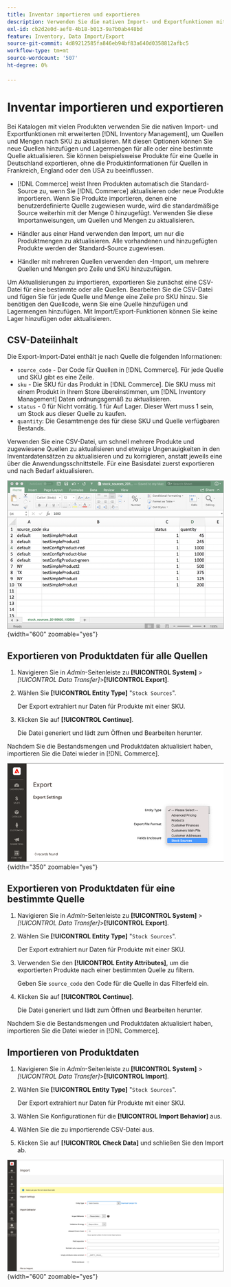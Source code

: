 ```yaml
---
title: Inventar importieren und exportieren
description: Verwenden Sie die nativen Import- und Exportfunktionen mit erweiterten  [!DNL Inventory Management] , um Quellen und Mengen nach SKU zu aktualisieren.
exl-id: cb2d2e0d-aef8-4b18-b013-9a7b0ab448bd
feature: Inventory, Data Import/Export
source-git-commit: 4d89212585fa846eb94bf83a640d0358812afbc5
workflow-type: tm+mt
source-wordcount: '507'
ht-degree: 0%

---
```


# Inventar importieren und exportieren

Bei Katalogen mit vielen Produkten verwenden Sie die nativen Import- und Exportfunktionen mit erweiterten [!DNL Inventory Management], um Quellen und Mengen nach SKU zu aktualisieren. Mit diesen Optionen können Sie neue Quellen hinzufügen und Lagermengen für alle oder eine bestimmte Quelle aktualisieren. Sie können beispielsweise Produkte für eine Quelle in Deutschland exportieren, ohne die Produktinformationen für Quellen in Frankreich, England oder den USA zu beeinflussen.

- [!DNL Commerce] weist Ihren Produkten automatisch die Standard-Source zu, wenn Sie [!DNL Commerce] aktualisieren oder neue Produkte importieren. Wenn Sie Produkte importieren, denen eine benutzerdefinierte Quelle zugewiesen wurde, wird die standardmäßige Source weiterhin mit der Menge 0 hinzugefügt. Verwenden Sie diese Importanweisungen, um Quellen und Mengen zu aktualisieren.

- Händler aus einer Hand verwenden den Import, um nur die Produktmengen zu aktualisieren. Alle vorhandenen und hinzugefügten Produkte werden der Standard-Source zugewiesen.

- Händler mit mehreren Quellen verwenden den -Import, um mehrere Quellen und Mengen pro Zeile und SKU hinzuzufügen.

Um Aktualisierungen zu importieren, exportieren Sie zunächst eine CSV-Datei für eine bestimmte oder alle Quellen. Bearbeiten Sie die CSV-Datei und fügen Sie für jede Quelle und Menge eine Zeile pro SKU hinzu. Sie benötigen den Quellcode, wenn Sie eine Quelle hinzufügen und Lagermengen hinzufügen. Mit Import/Export-Funktionen können Sie keine Lager hinzufügen oder aktualisieren.

## CSV-Dateiinhalt

Die Export-Import-Datei enthält je nach Quelle die folgenden Informationen:

- `source_code` - Der Code für Quellen in [!DNL Commerce]. Für jede Quelle und SKU gibt es eine Zeile.
- `sku` - Die SKU für das Produkt in [!DNL Commerce]. Die SKU muss mit einem Produkt in Ihrem Store übereinstimmen, um [!DNL Inventory Management] Daten ordnungsgemäß zu aktualisieren.
- `status` - 0 für Nicht vorrätig. 1 für Auf Lager. Dieser Wert muss 1 sein, um Stock aus dieser Quelle zu kaufen.
- `quantity`: Die Gesamtmenge des für diese SKU und Quelle verfügbaren Bestands.

Verwenden Sie eine CSV-Datei, um schnell mehrere Produkte und zugewiesene Quellen zu aktualisieren und etwaige Ungenauigkeiten in den Inventardatensätzen zu aktualisieren und zu korrigieren, anstatt jeweils eine über die Anwendungsschnittstelle. Für eine Basisdatei zuerst exportieren und nach Bedarf aktualisieren.

![Beispiel CSV-Datei für Import - Exportieren von Inventardaten](assets/inventory-import-export-data.png){width="600" zoomable="yes"}

## Exportieren von Produktdaten für alle Quellen

1. Navigieren Sie in _Admin_-Seitenleiste zu **[!UICONTROL System]** > _[!UICONTROL Data Transfer]_>**[!UICONTROL Export]**.

1. Wählen Sie **[!UICONTROL Entity Type]** &quot;`Stock Sources`&quot;.

   Der Export extrahiert nur Daten für Produkte mit einer SKU.

1. Klicken Sie auf **[!UICONTROL Continue]**.

   Die Datei generiert und lädt zum Öffnen und Bearbeiten herunter.

Nachdem Sie die Bestandsmengen und Produktdaten aktualisiert haben, importieren Sie die Datei wieder in [!DNL Commerce].

![Exportieren von Lagerbestandsquellen für Produktdaten und -quellen](assets/inventory-export-stock-sources.png){width="350" zoomable="yes"}

## Exportieren von Produktdaten für eine bestimmte Quelle

1. Navigieren Sie in _Admin_-Seitenleiste zu **[!UICONTROL System]** > _[!UICONTROL Data Transfer]_>**[!UICONTROL Export]**.

1. Wählen Sie **[!UICONTROL Entity Type]** &quot;`Stock Sources`&quot;.

   Der Export extrahiert nur Daten für Produkte mit einer SKU.

1. Verwenden Sie den **[!UICONTROL Entity Attributes]**, um die exportierten Produkte nach einer bestimmten Quelle zu filtern.

   Geben Sie `source_code` den Code für die Quelle in das Filterfeld ein.

1. Klicken Sie auf **[!UICONTROL Continue]**.

   Die Datei generiert und lädt zum Öffnen und Bearbeiten herunter.

Nachdem Sie die Bestandsmengen und Produktdaten aktualisiert haben, importieren Sie die Datei wieder in [!DNL Commerce].

## Importieren von Produktdaten

1. Navigieren Sie in _Admin_-Seitenleiste zu **[!UICONTROL System]** > _[!UICONTROL Data Transfer]_>**[!UICONTROL Import]**.

1. Wählen Sie **[!UICONTROL Entity Type]** &quot;`Stock Sources`&quot;.

   Der Export extrahiert nur Daten für Produkte mit einer SKU.

1. Wählen Sie Konfigurationen für die **[!UICONTROL Import Behavior]** aus.

1. Wählen Sie die zu importierende CSV-Datei aus.

1. Klicken Sie auf **[!UICONTROL Check Data]** und schließen Sie den Import ab.

![Importieren von Produktdaten und Quellen](assets/inventory-import-sources.png){width="600" zoomable="yes"}
